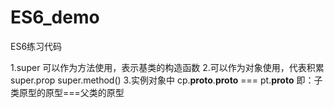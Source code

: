 # ES6_demo
ES6练习代码

1.super 可以作为方法使用，表示基类的构造函数
2.可以作为对象使用，代表积累 super.prop  super.method()
3.实例对象中 cp.__proto__.__proto__ === pt.__proto__
  即：子类原型的原型===父类的原型